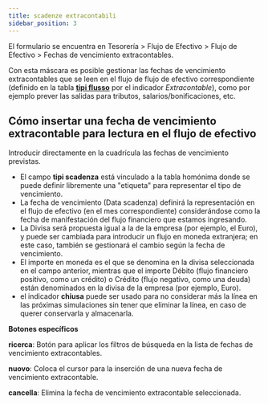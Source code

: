 ```yaml
---
title: scadenze extracontabili
sidebar_position: 3
---
```


El formulario se encuentra en Tesorería > Flujo de Efectivo > Flujo de Efectivo > Fechas de vencimiento extracontables.

Con esta máscara es posible gestionar las fechas de vencimiento extracontables que se leen en el flujo de flujo de efectivo correspondiente (definido en la tabla [**tipi flusso**](/docs/configurations/tables/treasury/cash-flow-module-tables/flux-types) por el indicador *Extracontable*), como por ejemplo prever las salidas para tributos, salarios/bonificaciones, etc. 

## Cómo insertar una fecha de vencimiento extracontable para lectura en el flujo de efectivo

Introducir directamente en la cuadrícula las fechas de vencimiento previstas.

- El campo **tipi scadenza** está vinculado a la tabla homónima donde se puede definir libremente una "etiqueta" para representar el tipo de vencimiento.  
- La fecha de vencimiento (Data scadenza) definirá la representación en el flujo de efectivo (en el mes correspondiente) considerándose como la fecha de manifestación del flujo financiero que estamos ingresando.  
- La Divisa será propuesta igual a la de la empresa (por ejemplo, el Euro), y puede ser cambiada para introducir un flujo en moneda extranjera; en este caso, también se gestionará el cambio según la fecha de vencimiento.  
- El importe en moneda es el que se denomina en la divisa seleccionada en el campo anterior, mientras que el importe Débito (flujo financiero positivo, como un crédito) o Crédito (flujo negativo, como una deuda) están denominados en la divisa de la empresa (por ejemplo, Euro).  
- el indicador **chiusa** puede ser usado para no considerar más la línea en las próximas simulaciones sin tener que eliminar la línea, en caso de querer conservarla y almacenarla.

**Botones específicos**

**ricerca**: Botón para aplicar los filtros de búsqueda en la lista de fechas de vencimiento extracontables.  

**nuovo**: Coloca el cursor para la inserción de una nueva fecha de vencimiento extracontable.  

**cancella**: Elimina la fecha de vencimiento extracontable seleccionada.